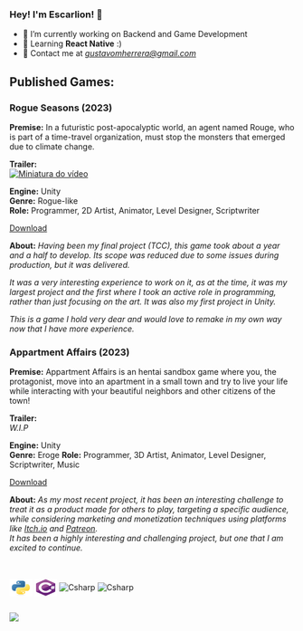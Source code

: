 ### Hey! I'm Escarlion! 👋

- 🔭 I’m currently working on Backend and Game Development
- 🌱 Learning **React Native** :)
- 📩 Contact me at *gustavomherrera@gmail.com*

##

## Published Games:

### Rogue Seasons (2023)
**Premise:** In a futuristic post-apocalyptic world, an agent named Rouge, who is part of a time-travel organization, must stop the monsters that emerged due to climate change.   

**Trailer:**  
<a href="https://www.youtube.com/watch?v=NXbV5D6OVkE">
  <img src="https://img.youtube.com/vi/NXbV5D6OVkE/maxresdefault.jpg" alt="Miniatura do vídeo" width="500">
</a>

**Engine:** Unity  
**Genre:** Rogue-like  
**Role:** Programmer, 2D Artist, Animator, Level Designer, Scriptwriter  

<a href="https://drive.google.com/drive/folders/14ZTnTEypcJRgs2eQXNR6a1W23DQU29su">Download</a>

**About:** *Having been my final project (TCC), this game took about a year and a half to develop. Its scope was reduced due to some issues during production, but it was delivered.*  

*It was a very interesting experience to work on it, as at the time, it was my largest project and the first where I took an active role in programming, rather than just focusing on the art. It was also my first project in Unity.*  

*This is a game I hold very dear and would love to remake in my own way now that I have more experience.*


### Appartment Affairs (2023)
**Premise:** Appartment Affairs is an hentai sandbox game where you, the protagonist, move into an apartment in a small town and try to live your life while interacting with your beautiful neighbors and other citizens of the town!
   
**Trailer:**  
*W.I.P*

**Engine:** Unity  
**Genre:** Eroge 
**Role:** Programmer, 3D Artist, Animator, Level Designer, Scriptwriter, Music  

<a href="https://lewdbytesstudio.itch.io/appartment-affairs">Download</a>

**About:** *As my most recent project, it has been an interesting challenge to treat it as a product made for others to play, targeting a specific audience, while considering marketing and monetization techniques using platforms like <a href="https://lewdbytesstudio.itch.io">Itch.io</a> and <a href="https://patreon.com/AppartmentAffairs">Patreon</a>.*  
*It has been a highly interesting and challenging project, but one that I am excited to continue.*  

##

<div style="display: inline_block"><br>
  <img align="center" alt="Python" height="30" width="40" src="https://raw.githubusercontent.com/devicons/devicon/master/icons/python/python-original.svg">
  <img align="center" alt="Csharp" height="30" width="40" src="https://raw.githubusercontent.com/devicons/devicon/master/icons/csharp/csharp-original.svg">
  <img align="center" alt="Csharp" height="30" width="40" src="https://cdn.jsdelivr.net/gh/devicons/devicon@latest/icons/java/java-original-wordmark.svg">
  <img align="center" alt="Csharp" height="30" width="40" src="https://cdn.jsdelivr.net/gh/devicons/devicon@latest/icons/unity/unity-original.svg">
</div>

##

<div>
    <a href="nkedin.com/in/gustavo-mello-herrera-a4b779224/" target="_blank"><img src="https://img.shields.io/badge/-LinkedIn-%230077B5?style=for-the-badge&logo=linkedin&logoColor=white" target="_blank"></a> 
</div>
